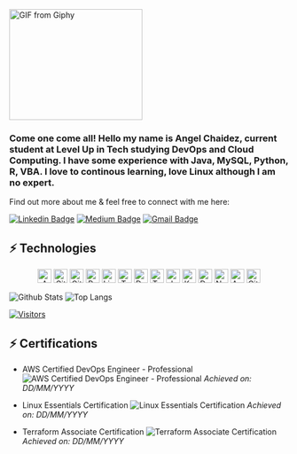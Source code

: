 <img src="https://media.giphy.com/media/mP8YqtjCNOB9HLyrn0/giphy.gif" alt="GIF from Giphy" width="240" height="200">


### Come one come all! Hello my name is Angel Chaidez, current student at Level Up in Tech studying DevOps and Cloud Computing. I have some experience with Java, MySQL, Python, R, VBA. I love to continous learning, love Linux although I am no expert.

<!-- Introduce yourself and give a brief introduction about yourself here.  Also include what tech you're interested in and what you are currently learning -->

Find out more about me & feel free to connect with me here:

<!-- Replace the fields below with the information requested. Remember to remove the encapsulating <> characters. For spaces in names, use %20 (e.g. Broadus%20Palmer) -->

[![Linkedin Badge](https://img.shields.io/badge/-Angel%20Chaidez-blue?style=flat-square&logo=Linkedin&logoColor=white&link=https://www.linkedin.com/in/levelupwithbroadus/)](https://www.linkedin.com/in/angel-chaidez-23722645/)
[![Medium Badge](https://img.shields.io/badge/Angel%20Chaidez-12100E?style=flat-square&logo=medium&logoColor=white&link=https://www.linkedin.com/in/angel-chaidez-23722645/)](https://medium.com/@angelomarchaidez)
[![Gmail Badge](https://img.shields.io/badge/-angelomarchaidez@gmail.com-c14438?style=flat-square&logo=Gmail&logoColor=white&link=mailto:angelomarchaidez@gmail.com)](mailto:angelomarchaidez@gmail.com.com)

## ⚡ Technologies

<!-- Check out the Badges folder for more badges -->

<div align="center">
  <img src="https://img.shields.io/badge/Amazon%20AWS-232F3E?style=flat-square&logo=amazon-aws" alt="Amazon AWS" height="25">
  <img src="https://img.shields.io/badge/-Git-black?style=flat-square&logo=git" alt="Git" height="25">
  <img src="https://img.shields.io/badge/-GitHub-181717?style=flat-square&logo=github" alt="GitHub" height="25">
  <img src="https://img.shields.io/badge/-Python-black?style=flat-square&logo=Python" alt="Python" height="25">
  <img src="https://img.shields.io/badge/Linux-FCC624?style=flat-square&logo=linux&logoColor=black" alt="Linux" height="25">
  <img src="https://img.shields.io/badge/Trello-%23026AA7.svg?style=flat-square&logo=Trello&logoColor=white" alt="Trello" height="25">
  <img src="https://img.shields.io/badge/docker-%230db7ed.svg?style=for-the-badge&logo=docker&logoColor=white" alt="Docker" height="25">
  <img src="https://img.shields.io/badge/terraform-%235835CC.svg?style=for-the-badge&logo=terraform&logoColor=white" alt="Terraform" height="25">
  <img src="https://img.shields.io/badge/Java-007396?style=flat-square&logo=java" alt="Java" height="25">
  <img src="https://img.shields.io/badge/Kubernetes-326CE5?style=flat-square&logo=kubernetes&logoColor=white" alt="Kubernetes" height="25">
  <img src="https://img.shields.io/badge/Debian-A81D33?style=flat-square&logo=debian&logoColor=white" alt="Debian" height="25">
  <img src="https://img.shields.io/badge/Nginx-269539?style=flat-square&logo=nginx&logoColor=white" alt="Nginx" height="25">
  <img src="https://img.shields.io/badge/Apache-D22128?style=flat-square&logo=apache&logoColor=white" alt="Apache" height="25">
  <img src="https://img.shields.io/badge/GitLab-FCA121?style=flat-square&logo=gitlab&logoColor=white" alt="GitLab" height="25">
</div>

<!-- Replace the fields below with the information requested. Remember to remove the encapsulating <> characters. -->

![Github Stats](https://github-readme-stats-sigma-five.vercel.app/api?username=AngelChaidez&count_private=true&show_icons=true&include_all_commits=true)
![Top Langs](https://github-readme-stats-sigma-five.vercel.app/api/top-langs/?username=AngelChaidez&hide=TeX&layout=compact)


[![Visitors](https://api.visitorbadge.io/api/visitors?path=LevelUpInTech%2FAngelChaidezlabel=VISITORS&countColor=%23263759)](https://visitorbadge.io/status?path=LevelUpInTech%2FAngelChaidez)

## ⚡ Certifications

- AWS Certified DevOps Engineer - Professional
  ![AWS Certified DevOps Engineer - Professional](https://example.com/badges/aws_devops_professional.png)
  *Achieved on: DD/MM/YYYY*

- Linux Essentials Certification
  ![Linux Essentials Certification](https://example.com/badges/linux_essentials.png)
  *Achieved on: DD/MM/YYYY*

- Terraform Associate Certification
  ![Terraform Associate Certification](https://www.credly.com/badges/29930ab1-06db-432a-846e-929c6a44aaa5/public_url)
  *Achieved on: DD/MM/YYYY*



